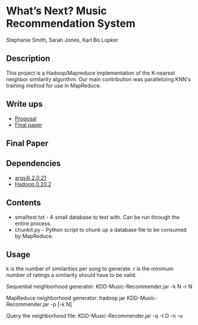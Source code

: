 What’s Next? Music Recommendation System
========================================
Stephanie Smith, Sarah Jones, Karl Bo Lopker

Description
-----------
This project is a Hadoop/Mapreduce implementation of the K-nearest neighbor similarity algorithm. Our main contribution was parallelizing KNN's training method for use in MapReduce. 

Write ups
--------
* [Proposal](https://docs.google.com/document/d/18yulhDmP1zktvbdwsnsth73NDUhM3rBdnQpP5M5wRDc/edit)
* [Final paper]()

Final Paper
-----------

Dependencies
------------
* [args4j 2.0.21](http://args4j.kohsuke.org/)
* [Hadoop 0.20.2](http://hadoop.apache.org/)

Contents
--------
* smalltest.txt - A small database to test with. Can be run through the entire process.  
* chunkit.py - Python script to chunk up a database file to be consumed by MapReduce.

Usage
-----
k is the number of similarities per song to generate.
r is the minimum number of ratings a similarity should have to be valid.


Sequential neighborhood generator:
	KDD-Music-Recommender.jar -k N -r N <database>

MapReduce neighborhood generator:
	hadoop jar KDD-Music-Recommender.jar -p [-k N] <dirContainingChunks> <output>

Query the neighborhood file:
	KDD-Music-Recommender.jar -q -t D -n <neighborhoodFile> -u <activeUserFile> <database>
